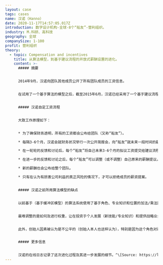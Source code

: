 ```yaml
---
layout: case
tags: cases
name: 汉诺（Hanno）
date: 2020-11-17T14:57:05.017Z
introduction: 数字设计机构-全球-8个“船友”-营利组织。
industry: M.科研、高科技
geography: 全球
companySize: 1-100
profit: 营利组织
theory:
  - topic: Compensation and incentives
    title: 从算法模型，到基于建议流程的开放式薪酬设置的进化。
    content: >-
      ##### 摘要


      2014年9月，汉诺向团队其他成员公开了所有团队成员的工资信息。


      在试用了一个基于算法的模型之后，截至2015年6月，汉诺已经采用了一个基于建议流程的自我设定式薪酬模型。用创始人乔恩·雷的话说：“只要我们在制定薪酬的过程中做到财务完全透明、尊重个人、同事评议和自律，就可以相信员工能为自己和团队设定一份合适的薪酬。^[[https://logbook.hanno.co/choose-your-own-salary/](https://hanno.co/blog/choose-your-own-salary/)]


      ##### 汉诺自定工资流程


      大致工作原理如下：


      * 为了确保财务透明，所有的工资都会公布给团队（又称“船友”）。

      * 每隔3-6个月，汉诺会就财务状况举行一次公开简报会，向“船友”就未来一段时间的薪资方向提供建议——针对这些建议，成员可以自由提出质疑或置之不理。

      * 在一轮轮的反馈和讨论后，每个“船友”将自己未来3-6个月的拟议工资提交给建议流程。

      * 在进一步的反馈和讨论之后，每个“船友”可以调整（或不调整）自己原来的薪酬提议。

      * 新的薪酬也会公布给整个团队。

      * 只有在认为有损害公司利益的真正风险的情况下，才可以拒绝成员的薪资提案。


      ##### 汉诺之前所用算法模型的缺点


      以前基于（基于缓冲区模型）的算法系统使用了基于角色、专业知识和位置的加法/乘法因子，以及一个创建者组件。汉诺很快发现这个模型要么应用起来很麻烦，要么产生的结果似乎与目标背道而驰。


      最难调整的是如何及进行权重，让在投资于个人发展（新技能/专业知识）和提供战略业务价值（如网络、业务发展）方面的“船友”获得适当的回报。此外，事实证明，在这样一个僵化的模型中，很难考虑到诸如地理位置差异等因素，也很难确保公司对有家属的“船友”保持足够的吸引力。


      此外，创始人因素被认为是不公平的（创始人本人也这样认为），特别是因为这个角色对薪酬公式本身拥有决定权，因此在某种程度上不受制衡。


      ##### 更多信息


      汉诺的在线日志记录了这次进化过程及其进一步发展的细节。^\[Source: https://logbook.hanno.co/choose-your-own-salary/]
---
```

